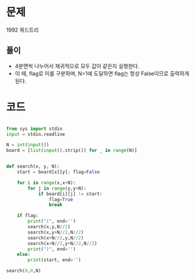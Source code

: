 # 문제
1992 쿼드트리

## 풀이
- 4분면씩 나누어서 재귀적으로 모두 값이 같은지 실행한다. 
- 이 때, flag로 이를 구분하며, N=1에 도달하면 flag는 항상 False이므로 출력하게 된다. 

# 코드
```python

from sys import stdin
input = stdin.readline

N = int(input())
board = [list(input().strip()) for _ in range(N)]


def search(x, y, N):
    start = board[x][y]; flag=False

    for i in range(x,x+N):
        for j in range(y,y+N):
            if board[i][j] != start:
                flag=True
                break 

    if flag:
        print("(", end='')
        search(x,y,N//2)
        search(x,y+N//2,N//2)
        search(x+N//2,y,N//2)
        search(x+N//2,y+N//2,N//2)
        print(")", end='')
    else:
        print(start, end='')

search(0,0,N)
```

